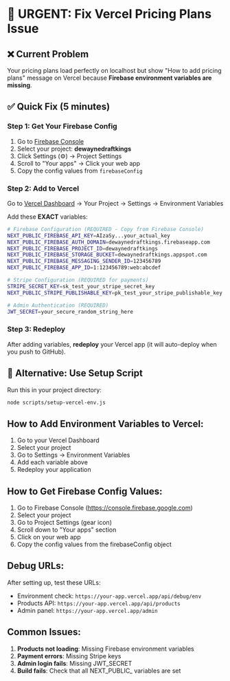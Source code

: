 # 🚀 URGENT: Fix Vercel Pricing Plans Issue

## ❌ Current Problem
Your pricing plans load perfectly on localhost but show "How to add pricing plans" message on Vercel because **Firebase environment variables are missing**.

## ✅ Quick Fix (5 minutes)

### Step 1: Get Your Firebase Config
1. Go to [Firebase Console](https://console.firebase.google.com)
2. Select your project: **dewaynedraftkings**
3. Click Settings (⚙️) → Project Settings
4. Scroll to "Your apps" → Click your web app
5. Copy the config values from `firebaseConfig`

### Step 2: Add to Vercel
Go to [Vercel Dashboard](https://vercel.com/dashboard) → Your Project → Settings → Environment Variables

Add these **EXACT** variables:

```bash
# Firebase Configuration (REQUIRED - Copy from Firebase Console)
NEXT_PUBLIC_FIREBASE_API_KEY=AIzaSy...your_actual_key
NEXT_PUBLIC_FIREBASE_AUTH_DOMAIN=dewaynedraftkings.firebaseapp.com
NEXT_PUBLIC_FIREBASE_PROJECT_ID=dewaynedraftkings
NEXT_PUBLIC_FIREBASE_STORAGE_BUCKET=dewaynedraftkings.appspot.com
NEXT_PUBLIC_FIREBASE_MESSAGING_SENDER_ID=123456789
NEXT_PUBLIC_FIREBASE_APP_ID=1:123456789:web:abcdef

# Stripe Configuration (REQUIRED for payments)
STRIPE_SECRET_KEY=sk_test_your_stripe_secret_key
NEXT_PUBLIC_STRIPE_PUBLISHABLE_KEY=pk_test_your_stripe_publishable_key

# Admin Authentication (REQUIRED)
JWT_SECRET=your_secure_random_string_here
```

### Step 3: Redeploy
After adding variables, **redeploy** your Vercel app (it will auto-deploy when you push to GitHub).

## 🔧 Alternative: Use Setup Script

Run this in your project directory:
```bash
node scripts/setup-vercel-env.js
```

## How to Add Environment Variables to Vercel:

1. Go to your Vercel Dashboard
2. Select your project
3. Go to Settings → Environment Variables
4. Add each variable above
5. Redeploy your application

## How to Get Firebase Config Values:

1. Go to Firebase Console (https://console.firebase.google.com)
2. Select your project
3. Go to Project Settings (gear icon)
4. Scroll down to "Your apps" section
5. Click on your web app
6. Copy the config values from the firebaseConfig object

## Debug URLs:

After setting up, test these URLs:

- Environment check: `https://your-app.vercel.app/api/debug/env`
- Products API: `https://your-app.vercel.app/api/products`
- Admin panel: `https://your-app.vercel.app/admin`

## Common Issues:

1. **Products not loading**: Missing Firebase environment variables
2. **Payment errors**: Missing Stripe keys
3. **Admin login fails**: Missing JWT_SECRET
4. **Build fails**: Check that all NEXT_PUBLIC_ variables are set
